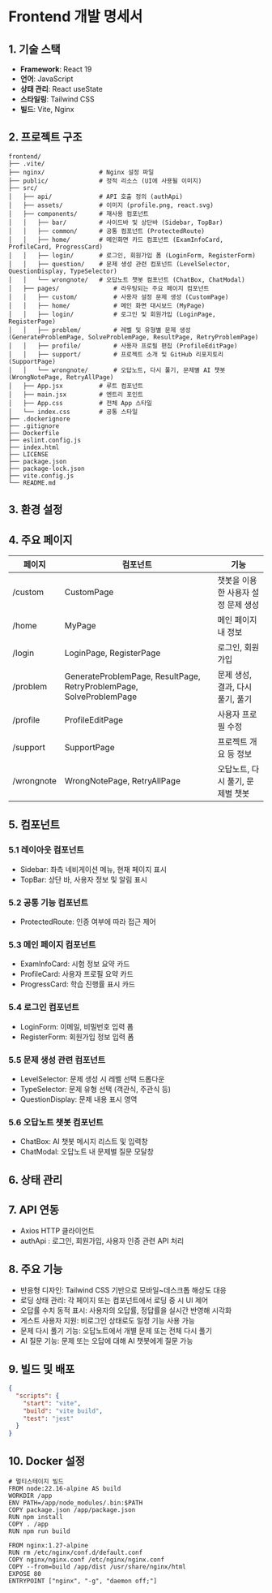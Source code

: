 # Frontend 개발 명세서

## 1. 기술 스택

- **Framework**: React 19
- **언어**: JavaScript
- **상태 관리**: React useState
- **스타일링**: Tailwind CSS
- **빌드**: Vite, Nginx

## 2. 프로젝트 구조

```
frontend/
├── .vite/
├── nginx/               # Nginx 설정 파일
├── public/              # 정적 리소스 (UI에 사용될 이미지)
├── src/                 
│   ├── api/             # API 호출 정의 (authApi)
│   ├── assets/          # 이미지 (profile.png, react.svg)
│   ├── components/      # 재사용 컴포넌트
│   │   ├── bar/         # 사이드바 및 상단바 (Sidebar, TopBar)
│   │   ├── common/      # 공통 컴포넌트 (ProtectedRoute)
│   │   ├── home/        # 메인화면 카드 컴포넌트 (ExamInfoCard, ProfileCard, ProgressCard)
│   │   ├── login/       # 로그인, 회원가입 폼 (LoginForm, RegisterForm)
│   │   ├── question/    # 문제 생성 관련 컴포넌트 (LevelSelector, QuestionDisplay, TypeSelector)
│   │   └── wrongnote/   # 오답노트 챗봇 컴포넌트 (ChatBox, ChatModal)
│   ├── pages/               # 라우팅되는 주요 페이지 컴포넌트
│   │   ├── custom/          # 사용자 설정 문제 생성 (CustomPage)
│   │   ├── home/            # 메인 화면 대시보드 (MyPage)
│   │   ├── login/           # 로그인 및 회원가입 (LoginPage, RegisterPage)
│   │   ├── problem/         # 레벨 및 유형별 문제 생성 (GenerateProblemPage, SolveProblemPage, ResultPage, RetryProblemPage)
│   │   ├── profile/         # 사용자 프로필 편집 (ProfileEditPage)
│   │   ├── support/         # 프로젝트 소개 및 GitHub 리포지토리 (SupportPage)
│   │   └── wrongnote/       # 오답노트, 다시 풀기, 문제별 AI 챗봇 (WrongNotePage, RetryAllPage)
│   ├── App.jsx          # 루트 컴포넌트
│   ├── main.jsx         # 엔트리 포인트
│   ├── App.css          # 전체 App 스타일
│   └── index.css        # 공통 스타일
├── .dockerignore
├── .gitignore
├── Dockerfile
├── eslint.config.js
├── index.html
├── LICENSE   
├── package.json
├── package-lock.json   
├── vite.config.js    
└── README.md 
```

## 3. 환경 설정

## 4. 주요 페이지

| 페이지     | 컴포넌트                                                            | 기능                                |
| ---------- | ------------------------------------------------------------------- | ----------------------------------- |
| /custom    | CustomPage                                                          | 챗봇을 이용한 사용자 설정 문제 생성 |
| /home      | MyPage                                                              | 메인 페이지 내 정보                 |
| /login     | LoginPage, RegisterPage                                             | 로그인, 회원가입                    |
| /problem   | GenerateProblemPage, ResultPage, RetryProblemPage, SolveProblemPage | 문제 생성, 결과, 다시 풀기, 풀기    |
| /profile   | ProfileEditPage                                                     | 사용자 프로필 수정                  |
| /support   | SupportPage                                                         | 프로젝트 개요 등 정보               |
| /wrongnote | WrongNotePage, RetryAllPage                                         | 오답노트, 다시 풀기, 문제별 챗봇     |

## 5. 컴포넌트

### 5.1 레이아웃 컴포넌트

- Sidebar: 좌측 네비게이션 메뉴, 현재 페이지 표시
- TopBar: 상단 바, 사용자 정보 및 알림 표시

### 5.2 공통 기능 컴포넌트

- ProtectedRoute: 인증 여부에 따라 접근 제어

### 5.3 메인 페이지 컴포넌트

- ExamInfoCard: 시험 정보 요약 카드
- ProfileCard: 사용자 프로필 요약 카드
- ProgressCard: 학습 진행률 표시 카드

### 5.4 로그인 컴포넌트

- LoginForm: 이메일, 비밀번호 입력 폼
- RegisterForm: 회원가입 정보 입력 폼

### 5.5 문제 생성 관련 컴포넌트

- LevelSelector: 문제 생성 시 레벨 선택 드롭다운
- TypeSelector: 문제 유형 선택 (객관식, 주관식 등)
- QuestionDisplay: 문제 내용 표시 영역

### 5.6 오답노트 챗봇 컴포넌트

- ChatBox: AI 챗봇 메시지 리스트 및 입력창
- ChatModal: 오답노트 내 문제별 질문 모달창

## 6. 상태 관리

## 7. API 연동

- Axios HTTP 클라이언트
- authApi : 로그인, 회원가입, 사용자 인증 관련 API 처리

## 8. 주요 기능

- 반응형 디자인: Tailwind CSS 기반으로 모바일~데스크톱 해상도 대응
- 로딩 상태 관리: 각 페이지 또는 컴포넌트에서 로딩 중 시 UI 제어
- 오답률 수치 동적 표시: 사용자의 오답률, 정답률을 실시간 반영해 시각화
- 게스트 사용자 지원: 비로그인 상태로도 일정 기능 사용 가능
- 문제 다시 풀기 기능: 오답노트에서 개별 문제 또는 전체 다시 풀기
- AI 질문 기능: 문제 또는 오답에 대해 AI 챗봇에게 질문 가능

## 9. 빌드 및 배포

```json
{
  "scripts": {
    "start": "vite",
    "build": "vite build",
    "test": "jest"
  }
}
```

## 10. Docker 설정

```
# 멀티스테이지 빌드
FROM node:22.16-alpine AS build
WORKDIR /app
ENV PATH=/app/node_modules/.bin:$PATH
COPY package.json /app/package.json
RUN npm install
COPY . /app
RUN npm run build

FROM nginx:1.27-alpine
RUN rm /etc/nginx/conf.d/default.conf
COPY nginx/nginx.conf /etc/nginx/nginx.conf
COPY --from=build /app/dist /usr/share/nginx/html
EXPOSE 80
ENTRYPOINT ["nginx", "-g", "daemon off;"]

```

